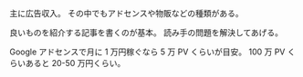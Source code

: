 主に広告収入。
その中でもアドセンスや物販などの種類がある。

良いものを紹介する記事を書くのが基本。
読み手の問題を解決してあげる。

Google アドセンスで月に 1 万円稼ぐなら 5 万 PV くらいが目安。
100 万 PV くらいあると 20-50 万円くらい。
